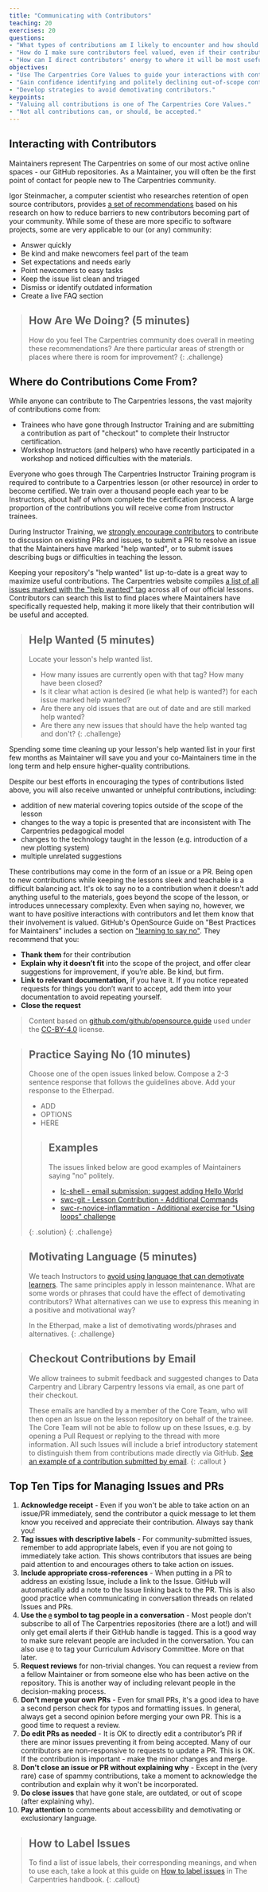 ```yaml
---
title: "Communicating with Contributors"
teaching: 20
exercises: 20
questions:
- "What types of contributions am I likely to encounter and how should I handle them?"
- "How do I make sure contributors feel valued, even if their contribution is not accepted?"
- "How can I direct contributors' energy to where it will be most useful?"
objectives:
- "Use The Carpentries Core Values to guide your interactions with contributors."
- "Gain confidence identifying and politely declining out-of-scope contributions."
- "Develop strategies to avoid demotivating contributors."
keypoints:
- "Valuing all contributions is one of The Carpentries Core Values."
- "Not all contributions can, or should, be accepted."
---
```


## Interacting with Contributors

Maintainers represent The Carpentries on some of our most
active online spaces - our GitHub repositories. As a Maintainer,
you will often be the first point of contact for people new to The
Carpentries community.

Igor Steinmacher, a computer scientist who researches
retention of open source contributors, provides [a set of
recommendations](http://wsl.softwarelivre.org/2015/0002/fostering-freelibre-open-source-software-community-formation:-guidelines-for-communities-to-support-newcomers-onboarding-wsl-2015.pdf) based on his research on how to reduce barriers to
new contributors becoming part of your community. While some of these
are more specific to software projects, some are very applicable to
our (or any) community:

* Answer quickly
* Be kind and make newcomers feel part of the team
* Set expectations and needs early
* Point newcomers to easy tasks
* Keep the issue list clean and triaged
* Dismiss or identify outdated information
* Create a live FAQ section

> ## How Are We Doing? (5 minutes)
> How do you feel The Carpentries community does overall in meeting these recommendations? Are there particular areas of strength
> or places where there is room for improvement?
{: .challenge}

## Where do Contributions Come From? 

While anyone can contribute to The Carpentries lessons, the vast majority of contributions come from:

- Trainees who have gone through Instructor Training and are submitting a contribution as part of "checkout" to complete their Instructor certification. 
- Workshop Instructors (and helpers) who have recently participated in a workshop and noticed difficulties with the materials. 

Everyone who goes through The Carpentries Instructor Training program is required to contribute to a Carpentries lesson
(or other resource) in order to become certified. We train over a thousand people each year to be Instructors, about half of whom complete the
certification process. A large proportion of the contributions you will receive come from Instructor trainees. 

During Instructor Training, we [strongly encourage contributors](https://carpentries.github.io/instructor-training/checkout/) to contribute to
discussion on existing PRs and issues, to submit a PR to resolve an
issue that the Maintainers have marked "help wanted", or to submit issues describing bugs or difficulties in teaching the lesson. 

Keeping your repository's "help wanted" list up-to-date is a great way to maximize useful contributions. The Carpentries website
compiles [a list of all issues marked with the "help wanted" tag](https://carpentries.org/help-wanted-issues/) across all of
our official lessons. Contributors can search this list to find places where Maintainers have specifically requested help,
making it more likely that their contribution will be useful and accepted. 

> ## Help Wanted (5 minutes)
> Locate your lesson's help wanted list. 
> - How many issues are currently open with that tag? How many have been closed?
> - Is it clear what action is desired (ie what help is wanted?) for each issue marked help wanted?
> - Are there any old issues that are out of date and are still marked help wanted? 
> - Are there any new issues that should have the help wanted tag and don't?
{: .challenge} 

Spending some time cleaning up your lesson's help wanted list in your first few months as Maintainer will save
you and your co-Maintainers time in the long term and help ensure higher-quality contributions.

Despite our best efforts in encouraging the types of contributions listed above, you will also receive unwanted or unhelpful contributions, including:
- addition of new material covering topics outside of the scope of the lesson
- changes to the way a topic is presented that are inconsistent with The Carpentries pedagogical model
- changes to the technology taught in the lesson (e.g. introduction of a new plotting system)
- multiple unrelated suggestions

These contributions may come in the form of an issue or a PR. Being open to new contributions while keeping the lessons sleek and
teachable is a difficult balancing act. It's ok to say no to a
contribution when it doesn't add anything useful to the materials,
goes beyond the scope of the lesson, or introduces unnecessary
complexity. Even when saying no, however, we want to have positive
interactions with contributors and let them know that their
involvement is valued. GitHub's OpenSource Guide on "Best Practices for Maintainers" includes a
section on ["learning to say no"](https://opensource.guide/best-practices/#learning-to-say-no). They recommend that you:

- **Thank them** for their contribution
- **Explain why it doesn’t fit** into the scope of the project, and offer clear suggestions for improvement, if you’re able. Be kind, but firm.
- **Link to relevant documentation,** if you have it. If you notice repeated requests for things you don’t want to accept, add them into your documentation to avoid repeating yourself.
- **Close the request**

> Content based on [github.com/github/opensource.guide](https://github.com/github/opensource.guide) used under the [CC-BY-4.0](https://creativecommons.org/licenses/by/4.0/) license.

> ## Practice Saying No (10 minutes)
> Choose one of the open issues linked below. Compose a 2-3 sentence response that follows the guidelines above. 
> Add your response to the Etherpad.
> * ADD 
> * OPTIONS
> * HERE
>> ## Examples
>> The issues linked below are good examples of Maintainers saying "no" politely. 
>> * [lc-shell - email submission: suggest adding Hello World](https://github.com/LibraryCarpentry/lc-shell/issues/143)
>> * [swc-git - Lesson Contribution - Additional Commands](https://github.com/swcarpentry/git-novice/issues/765)
>> * [swc-r-novice-inflammation - Additional exercise for "Using loops" challenge](https://github.com/swcarpentry/r-novice-inflammation/pull/168)
>> 
> {: .solution}
{: .challenge}

> ## Motivating Language (5 minutes)
> We teach Instructors to [avoid using language that can demotivate learners](https://carpentries.github.io/instructor-training/04-expertise/#just-and-other-dismissive-language). The same principles apply in lesson maintenance. What are some words or
> phrases that could have the effect of demotivating contributors? What alternatives can we use to express this meaning in a 
> positive and motivational way?
> 
> In the Etherpad, make a list of demotivating words/phrases and alternatives.
{: .challenge}

> ## Checkout Contributions by Email
>
> We allow trainees to submit feedback and suggested changes
> to Data Carpentry and Library Carpentry lessons via email,
> as one part of their checkout.
> 
> These emails are handled by a member of the Core Team,
> who will then open an Issue on the lesson repository
> on behalf of the trainee.
> The Core Team will not be able to follow up on these Issues,
> e.g. by opening a Pull Request
> or replying to the thread with more information.
> All such Issues will include a brief introductory statement
> to distinguish them from contributions made directly via GitHub.
> [See an example of a contribution submitted by email](https://github.com/datacarpentry/r-socialsci/issues/320).
{: .callout }

## Top Ten Tips for Managing Issues and PRs

1. **Acknowledge receipt** - Even if you won't be able to take action on an issue/PR immediately, send the contributor a quick 
message to let them know you received and appreciate their contribution. Always say thank you!
2. **Tag issues with descriptive labels** - For community-submitted issues, remember to add appropriate labels, even if you are not going to immediately take action. This shows contributors that issues are being paid attention to and encourages others to take action on issues.
3. **Include appropriate cross-references** - When putting in a PR to address an existing Issue, include a link to the Issue. GitHub will automatically add a note to the Issue linking back to the PR. This is also good practice when communicating in conversation threads on related Issues and PRs.
4. **Use the `@` symbol to tag people in a conversation** - Most people don't subscribe to all of The Carpentries repositories (there are a lot!) and will only get email alerts if their GitHub handle is tagged. This is a good way to make sure relevant people are included in the conversation. You can also use `@` to tag your Curriculum Advisory Committee. More on that later. 
5. **Request reviews** for non-trivial changes. You can request a review from a fellow Maintainer or from someone else who has been active on the repository. This is another way of including relevant people in the decision-making process.
6. **Don't merge your own PRs** - Even for small PRs, it's a good idea to have a second person check for typos and formatting issues. In general, always get a second opinion before merging your own PR. This is a good time to request a review.
7. **Do edit PRs as needed** - It is OK to directly edit a contributor’s PR if there are minor issues preventing it from being 
accepted. Many of our contributors are non-responsive to requests to update a PR. This is OK. If the contribution is important - make 
the minor changes and merge.
8. **Don't close an issue or PR without explaining why** - Except in the (very rare) case of spammy contributions, take a moment to 
acknowledge the contribution and explain why it won't be incorporated. 
9. **Do close issues** that have gone stale, are outdated, or out of scope (after explaining why). 
10. **Pay attention** to comments about accessibility and demotivating or exclusionary language. 

> ## How to Label Issues
> To find a list of issue labels, their corresponding meanings, and when to use each,
> take a look at this guide on [How to label issues](https://docs.carpentries.org/topic_folders/maintainers/github_labels.html) in The Carpentries handbook.
{: .callout}
